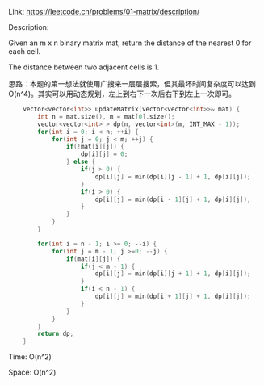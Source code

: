 Link: https://leetcode.cn/problems/01-matrix/description/

Description:

Given an m x n binary matrix mat, return the distance of the nearest 0 for each cell.

The distance between two adjacent cells is 1.

思路：本题的第一想法就使用广搜来一层层搜索，但其最坏时间复杂度可以达到O(n^4)。其实可以用动态规划，左上到右下一次后右下到左上一次即可。

```c++
    vector<vector<int>> updateMatrix(vector<vector<int>>& mat) {
        int n = mat.size(), m = mat[0].size();
        vector<vector<int> > dp(n, vector<int>(m, INT_MAX - 1));
        for(int i = 0; i < n; ++i) {
            for(int j = 0; j < m; ++j) {
                if(!mat[i][j]) {
                    dp[i][j] = 0;
                } else {
                    if(j > 0) {
                        dp[i][j] = min(dp[i][j - 1] + 1, dp[i][j]);
                    }
                    if(i > 0) {
                        dp[i][j] = min(dp[i - 1][j] + 1, dp[i][j]);
                    }
                }
            }
        }

        for(int i = n - 1; i >= 0; --i) {
            for(int j = m - 1; j >=0; --j) {
                if(mat[i][j]) {
                    if(j < m - 1) {
                        dp[i][j] = min(dp[i][j + 1] + 1, dp[i][j]);
                    }
                    if(i < n - 1) {
                        dp[i][j] = min(dp[i + 1][j] + 1, dp[i][j]);
                    }
                }
            }
        }
        return dp;
    }
```

Time: O(n^2)

Space: O(n^2)
